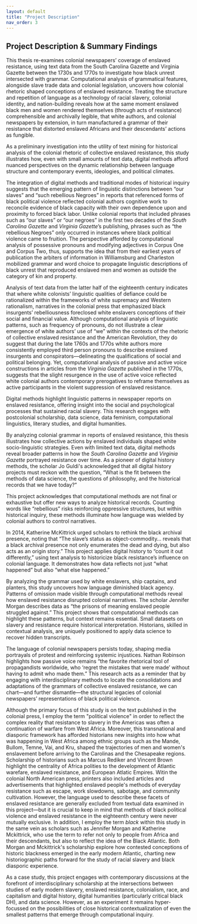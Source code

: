 ```yaml
---
layout: default
title: "Project Description"
nav_order: 3
---
```


## Project Description & Summary Findings

This thesis re-examines colonial newspapers’ coverage of enslaved resistance, using text data from the South Carolina Gazette and Virginia Gazette between the 1730s and 1770s to investigate how black unrest intersected with grammar. Computational analysis of grammatical features, alongside slave trade data and colonial legislation, uncovers how colonial rhetoric shaped conceptions of enslaved resistance. Treating the structure and repetition of language as a technology of racial slavery, colonial identity, and nation-building reveals how at the same moment enslaved black men and women rendered themselves (through acts of resistance) comprehensible and archivally legible, that white authors, and colonial newspapers by extension, in turn manufactured a grammar of their resistance that distorted enslaved Africans and their descendants’ actions as fungible. 

As a preliminary investigation into the utility of text mining for historical analysis of the colonial rhetoric of collective enslaved resistance, this study illustrates how, even with small amounts of text data, digital methods afford nuanced perspectives on the dynamic relationship between language structure and contemporary events, ideologies, and political climates.

The integration of digital methods and traditional modes of historical inquiry suggests that the emerging pattern of linguistic distinctions between “our slaves” and “such rebellious Negroes” in reports that referenced forms of black political violence reflected colonial authors cognitive work to reconcile evidence of black capacity with their own dependence upon and proximity to forced black labor. Unlike colonial reports that included phrases such as “our slaves” or “our negroes” in the first two decades of the *South Carolina Gazette* and *Virginia Gazette*’s publishing, phrases such as “the rebellious Negroes” only occurred in instances where black political violence came to fruition. The perspective afforded by computational analysis of possessive pronouns and modifying adjectives in Corpus One and Corpus Two, thus, supports the idea that from their earliest years of publication the arbiters of information in Williamsburg and Charleston mobilized grammar and word choice to propagate linguistic descriptions of black unrest that reproduced enslaved men and women as outside the category of kin and property.

Analysis of text data from the latter half of the eighteenth century indicates that where white colonists’ linguistic qualities of defiance could be rationalized within the frameworks of white supremacy and Western rationalism, narratives in the colonial press that emphasized black insurgents’ rebelliousness foreclosed white enslavers conceptions of their social and financial value. Although computational analysis of linguistic patterns, such as frequency of pronouns, do not illustrate a clear emergence of white authors’ use of “we” within the contexts of the rhetoric of collective enslaved resistance and the American Revolution, they do suggest that during the late 1760s and 1770s white authors more consistently employed third person pronouns to describe enslaved insurgents and conspirators—delineating the qualifications of social and political belonging. Yet, computational analysis of passive and active voice constructions in articles from the *Virginia Gazette* published in the 1770s, suggests that the slight resurgence in the use of active voice reflected white colonial authors contemporary prerogatives to reframe themselves as active participants in the violent suppression of enslaved resistance.

Digital methods highlight linguistic patterns in newspaper reports on enslaved resistance, offering insight into the social and psychological processes that sustained racial slavery. This research engages with postcolonial scholarship, data science, data feminism, computational linguistics, literary studies, and digital humanities.

By analyzing colonial grammar in reports of enslaved resistance, this thesis illustrates how collective actions by enslaved individuals shaped white socio-linguistic strategies. Even with limited text data, digital methods reveal broader patterns in how the *South Carolina Gazette* and *Virginia Gazette* portrayed resistance over time. As a pioneer of digital history methods, the scholar Jo Guldi's acknowledged that all digital history projects must reckon with the question, “What is the fit between the methods of data science, the questions of philosophy, and the historical records that we have today?”

This project acknowledges that computational methods are not final or exhaustive but offer new ways to analyze historical records. Counting words like “rebellious” risks reinforcing oppressive structures, but within historical inquiry, these methods illuminate how language was wielded by colonial authors to control narratives.

In 2014, Katherine McKittrick urged scholars to rethink the black archival presence, noting that “The slave’s status as object-commodity… reveals that a black archival presence not only enumerates the dead and dying, but also acts as an origin story.” This project applies digital history to “count it out differently,” using text analysis to historicize black resistance’s influence on colonial language. It demonstrates how data reflects not just “what happened” but also “what else happened.”

By analyzing the grammar used by white enslavers, ship captains, and planters, this study uncovers how language diminished black agency. Patterns of omission made visible through computational methods reveal how enslaved resistance disrupted colonial narratives. The scholar Jennifer Morgan describes data as “the prisons of meaning enslaved people struggled against.” This project shows that computational methods can highlight these patterns, but context remains essential. Small datasets on slavery and resistance require historical interpretation. Historians, skilled in contextual analysis, are uniquely positioned to apply data science to recover hidden transcripts.

The language of colonial newspapers persists today, shaping media portrayals of protest and reinforcing systemic injustices. Nathan Robinson highlights how passive voice remains “the favorite rhetorical tool of propagandists worldwide, who ‘regret the mistakes that were made’ without having to admit who made them.” This research acts as a reminder that by engaging with interdisciplinary methods to locate the consolidations and adaptations of the grammars of collective enslaved resistance, we can chart—and further dismantle—the structural legacies of colonial newspapers’ representations of black political violence. 

Although the primary focus of this study is on the text published in the colonial press, I employ the term "political violence" in order to reflect the complex reality that resistance to slavery in the Americas was often a continuation of warfare from West Africa. Moreover, this transnational and diasporic framework has afforded historians new insights into how what was happening in West Africa among ethnic groups such as the Mande, Bullom, Temne, Vai, and Kru, shaped the trajectories of men and women's enslavement before arriving to the Carolinas and the Chesapeake regions. Scholarship of historians such as Marcus Rediker and Vincent Brown highlight the centrality of Africa polities to the development of Atlantic warefare, enslaved resistance, and European Atlatic Empires. Witin the colonial North American press, printers also included articles and advertisements that highlighted enslaved people's methods of everyday resistance such as escape, work slowdowns, sabotage, and community cultivation. However, the language used to describe these facets of enslaved resistance are generally excluded from textual data examined in this project—but it is crucial to keep in mind that methods of black political violence and enslaved resistance in the eighteenth century were never mutually exclusive. In addition, I employ the term *black* within this study in the same vein as scholars such as Jennifer Morgan and Katherine Mckittrick, who use the term to refer not only to people from Africa and their descendants, but also to reflect the idea of the Black Atlantic. Both Morgan and Mckittrick's scholarship explore how contested conceptions of historic blackness emerged in the early modern Atlantic, charting new historiographic paths forward for the study of racial slavery and black diasporic experience.

As a case study, this project engages with contemporary discussions at the forefront of interdisciplinary scholarship at the intersections between studies of early modern slavery, enslaved resistance, colonialism, race, and capitalism and digital history, digital humanities (particularly critical black DH), and data science. However, as an experiment it remains hyper-focussed on the possibilities of close historical contextualization of even the smallest patterns that emerge through computational inquiry.

